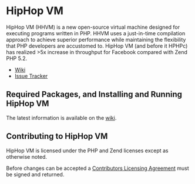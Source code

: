 # HipHop VM

HipHop VM (HHVM) is a new open-source virtual machine designed for executing programs written in PHP. HHVM uses a just-in-time compilation approach to achieve superior performance while maintaining the flexibility that PHP developers are accustomed to. HipHop VM (and before it HPHPc) has realized >5x increase in throughput for Facebook compared with Zend PHP 5.2.
* [Wiki](http://wiki.github.com/facebook/hiphop-php)
* [Issue Tracker](http://github.com/facebook/hiphop-php/issues)

## Required Packages, and Installing and Running HipHop VM

The latest information is available on the [wiki](http://github.com/facebook/hiphop-php/wiki).

## Contributing to HipHop VM

HipHop VM is licensed under the PHP and Zend licenses except as otherwise noted.

Before changes can be accepted a [Contributors Licensing Agreement](http://developers.facebook.com/opensource/cla) must be signed and returned.
